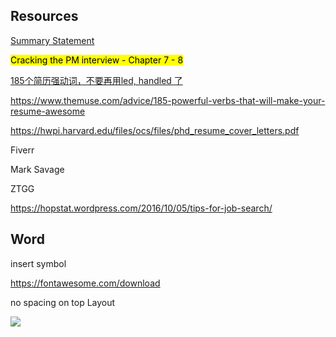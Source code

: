 ## Resources

[Summary Statement](https://www.themuse.com/advice/3-resume-summary-examples-thatll-make-writing-your-own-easier)

<mark>Cracking the PM interview - Chapter 7 - 8</mark>

[185个简历强动词，不要再用led, handled 了](https://www.1point3acres.com/bbs/thread-628972-1-1.html)

https://www.themuse.com/advice/185-powerful-verbs-that-will-make-your-resume-awesome

https://hwpi.harvard.edu/files/ocs/files/phd_resume_cover_letters.pdf

Fiverr

Mark Savage

ZTGG

https://hopstat.wordpress.com/2016/10/05/tips-for-job-search/



## Word

insert symbol

https://fontawesome.com/download



no spacing on top Layout

![](https://i.loli.net/2021/05/07/9CUODcRJdLqyf5B.png)